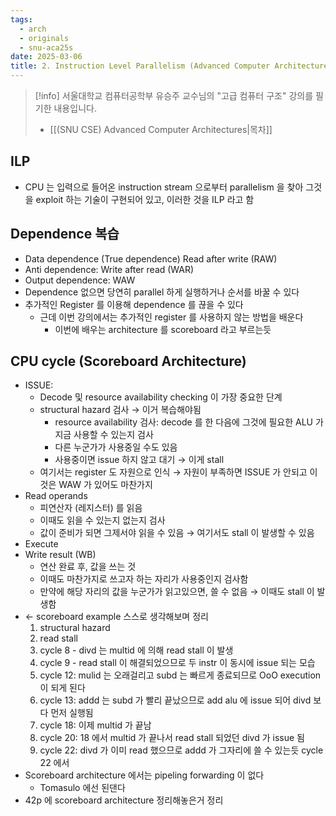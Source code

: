 ```yaml
---
tags:
  - arch
  - originals
  - snu-aca25s
date: 2025-03-06
title: 2. Instruction Level Parallelism (Advanced Computer Architectures, SNU CSE)
---
```

> [!info] 서울대학교 컴퓨터공학부 유승주 교수님의 "고급 컴퓨터 구조" 강의를 필기한 내용입니다.
> - [[(SNU CSE) Advanced Computer Architectures|목차]]

## ILP

- CPU 는 입력으로 들어온 instruction stream 으로부터 parallelism 을 찾아 그것을 exploit 하는 기술이 구현되어 있고, 이러한 것을 ILP 라고 함

## Dependence 복습

- Data dependence (True dependence) Read after write (RAW)
- Anti dependence: Write after read (WAR)
- Output dependence: WAW
- Dependence 없으면 당연히 parallel 하게 실행하거나 순서를 바꿀 수 있다
- 추가적인 Register 를 이용해 dependence 를 끊을 수 있다
	- 근데 이번 강의에서는 추가적인 register 를 사용하지 않는 방법을 배운다
		- 이번에 배우는 architecture 를 scoreboard 라고 부르는듯

## CPU cycle (Scoreboard Architecture)

- ISSUE:
	- Decode 및 resource availability checking 이 가장 중요한 단계
	- structural hazard 검사 → 이거 복습해야됨
		- resource availability 검사: decode 를 한 다음에 그것에 필요한 ALU 가 지금 사용할 수 있는지 검사
		- 다른 누군가가 사용중일 수도 있음
		- 사용중이면 issue 하지 않고 대기 → 이게 stall
	- 여기서는 register 도 자원으로 인식 → 자원이 부족하면 ISSUE 가 안되고 이것은 WAW 가 있어도 마찬가지
- Read operands
	- 피연산자 (레지스터) 를 읽음
	- 이때도 읽을 수 있는지 없는지 검사
	- 값이 준비가 되면 그제서야 읽을 수 있음 → 여기서도 stall 이 발생할 수 있음
- Execute
- Write result (WB)
	- 연산 완료 후, 값을 쓰는 것
	- 이때도 마찬가지로 쓰고자 하는 자리가 사용중인지 검사함
	- 만약에 해당 자리의 값을 누군가가 읽고있으면, 쓸 수 없음 → 이때도 stall 이 발생함
- ← scoreboard example 스스로 생각해보며 정리
	1. structural hazard
	2. read stall
	3. cycle 8 - divd 는 multid 에 의해 read stall 이 발생
	4. cycle 9 - read stall 이 해결되었으므로 두 instr 이 동시에 issue 되는 모습
	5. cycle 12: mulid 는 오래걸리고 subd 는 빠르게 종료되므로 OoO execution 이 되게 된다
	6. cycle 13: addd 는 subd 가 빨리 끝났으므로 add alu 에 issue 되어 divd 보다 먼저 실행됨
	7. cycle 18: 이제 multid 가 끝남
	8. cycle 20: 18 에서 multid 가 끝나서 read stall 되었던 divd 가 issue 됨
	9. cycle 22: divd 가 이미 read 했으므로 addd 가 그자리에 쓸 수 있는듯 cycle 22 에서
- Scoreboard architecture 에서는 pipeling forwarding 이 없다
	- Tomasulo 에선 된댄다
- 42p 에 scoreboard architecture 정리해놓은거 정리
